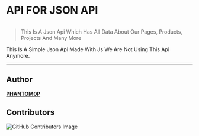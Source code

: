 
# API FOR JSON API

<img src="https://camo.githubusercontent.com/43a182459c67f169261a556d76805a697d1ac7d390b5b5a2b7e476773e2882c3/68747470733a2f2f696d672e736869656c64732e696f2f62616467652f56657273696f6e2d312e302e302d627269676874677265656e3f7374796c653d666f722d7468652d6261646765266c6f676f3d6170707665796f72" alt="">

> This Is A Json Api Which Has All Data About Our Pages, Products, Projects And Many More


This Is A Simple Json Api Made With Js We Are Not Using This Api Anymore.

---

## Author

**[PHANTOM0P](https://www.yourphantom.co.in/about.html)**

## Contributors

![GitHub Contributors Image](https://contrib.rocks/image?repo=PHANTOM0P/api.yourphantom)



